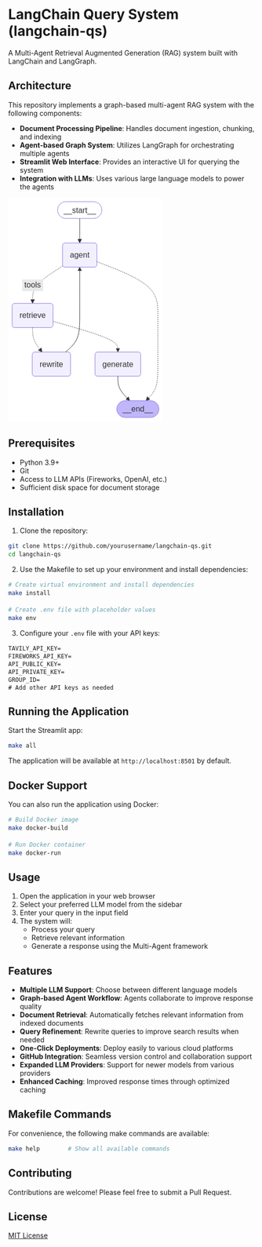 # LangChain Query System (langchain-qs)

A Multi-Agent Retrieval Augmented Generation (RAG) system built with LangChain and LangGraph.

## Architecture

This repository implements a graph-based multi-agent RAG system with the following components:

- **Document Processing Pipeline**: Handles document ingestion, chunking, and indexing
- **Agent-based Graph System**: Utilizes LangGraph for orchestrating multiple agents
- **Streamlit Web Interface**: Provides an interactive UI for querying the system
- **Integration with LLMs**: Uses various large language models to power the agents

![Architecture](/static/agents_nodes_graph.png)

## Prerequisites

- Python 3.9+
- Git
- Access to LLM APIs (Fireworks, OpenAI, etc.)
- Sufficient disk space for document storage

## Installation

1. Clone the repository:
```bash
git clone https://github.com/yourusername/langchain-qs.git
cd langchain-qs
```

2. Use the Makefile to set up your environment and install dependencies:
```bash
# Create virtual environment and install dependencies
make install

# Create .env file with placeholder values
make env
```

3. Configure your `.env` file with your API keys:
```
TAVILY_API_KEY=
FIREWORKS_API_KEY=
API_PUBLIC_KEY=
API_PRIVATE_KEY=
GROUP_ID=
# Add other API keys as needed
```

## Running the Application

Start the Streamlit app:
```bash
make all
```

The application will be available at `http://localhost:8501` by default.

## Docker Support

You can also run the application using Docker:

```bash
# Build Docker image
make docker-build

# Run Docker container
make docker-run
```

## Usage

1. Open the application in your web browser
2. Select your preferred LLM model from the sidebar
3. Enter your query in the input field
4. The system will:
    - Process your query
    - Retrieve relevant information
    - Generate a response using the Multi-Agent framework

## Features

- **Multiple LLM Support**: Choose between different language models
- **Graph-based Agent Workflow**: Agents collaborate to improve response quality
- **Document Retrieval**: Automatically fetches relevant information from indexed documents
- **Query Refinement**: Rewrite queries to improve search results when needed
- **One-Click Deployments**: Deploy easily to various cloud platforms
- **GitHub Integration**: Seamless version control and collaboration support
- **Expanded LLM Providers**: Support for newer models from various providers
- **Enhanced Caching**: Improved response times through optimized caching

## Makefile Commands

For convenience, the following make commands are available:

```bash
make help        # Show all available commands
```

## Contributing

Contributions are welcome! Please feel free to submit a Pull Request.

## License

[MIT License](LICENSE)
